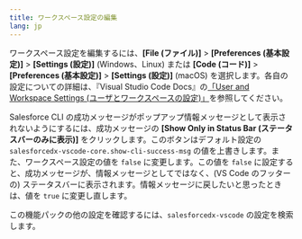 ```yaml
---
title: ワークスペース設定の編集
lang: jp
---
```


ワークスペース設定を編集するには、**[File \(ファイル\)]** > **[Preferences \(基本設定\)]** > **[Settings \(設定\)]** \(Windows、Linux\) または **[Code \(コード\)]** > **[Preferences \(基本設定\)]** > **[Settings \(設定\)]** \(macOS\) を選択します。各自の設定についての詳細は、『Visual Studio Code Docs』の[「User and Workspace Settings \(ユーザとワークスペースの設定\)」](https://code.visualstudio.com/docs/getstarted/settings)を参照してください。

Salesforce CLI の成功メッセージがポップアップ情報メッセージとして表示されないようにするには、成功メッセージの **[Show Only in Status Bar \(ステータスバーのみに表示\)]** をクリックします。このボタンはデフォルト設定の `salesforcedx-vscode-core.show-cli-success-msg` の値を上書きします。また、ワークスペース設定の値を `false` に変更します。この値を `false` に設定すると、成功メッセージが、情報メッセージとしてではなく、\(VS Code のフッターの\) ステータスバーに表示されます。情報メッセージに戻したいと思ったときは、値を `true` に変更し直します。

この機能パックの他の設定を確認するには、`salesforcedx-vscode` の設定を検索します。
